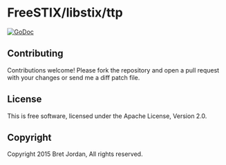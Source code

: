 # FreeSTIX/libstix/ttp #

[![GoDoc](https://godoc.org/github.com/freestix/libstix/ttp?status.png)](https://godoc.org/github.com/freestix/libstix/ttp)

## Contributing ##

Contributions welcome! Please fork the repository and open a pull request with your changes or send me a diff patch file.

## License ##

This is free software, licensed under the Apache License, Version 2.0.

## Copyright ##

Copyright 2015 Bret Jordan, All rights reserved.
